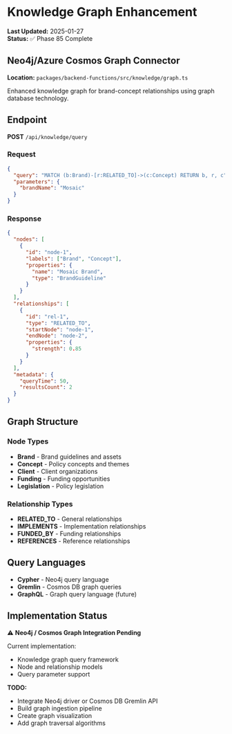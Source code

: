 # Knowledge Graph Enhancement

**Last Updated:** 2025-01-27  
**Status:** ✅ Phase 85 Complete

## Neo4j/Azure Cosmos Graph Connector

**Location:** `packages/backend-functions/src/knowledge/graph.ts`

Enhanced knowledge graph for brand-concept relationships using graph database technology.

## Endpoint

**POST** `/api/knowledge/query`

### Request

```json
{
  "query": "MATCH (b:Brand)-[r:RELATED_TO]->(c:Concept) RETURN b, r, c",
  "parameters": {
    "brandName": "Mosaic"
  }
}
```

### Response

```json
{
  "nodes": [
    {
      "id": "node-1",
      "labels": ["Brand", "Concept"],
      "properties": {
        "name": "Mosaic Brand",
        "type": "BrandGuideline"
      }
    }
  ],
  "relationships": [
    {
      "id": "rel-1",
      "type": "RELATED_TO",
      "startNode": "node-1",
      "endNode": "node-2",
      "properties": {
        "strength": 0.85
      }
    }
  ],
  "metadata": {
    "queryTime": 50,
    "resultsCount": 2
  }
}
```

## Graph Structure

### Node Types

- **Brand** - Brand guidelines and assets
- **Concept** - Policy concepts and themes
- **Client** - Client organizations
- **Funding** - Funding opportunities
- **Legislation** - Policy legislation

### Relationship Types

- **RELATED_TO** - General relationships
- **IMPLEMENTS** - Implementation relationships
- **FUNDED_BY** - Funding relationships
- **REFERENCES** - Reference relationships

## Query Languages

- **Cypher** - Neo4j query language
- **Gremlin** - Cosmos DB graph queries
- **GraphQL** - Graph query language (future)

## Implementation Status

⚠️ **Neo4j / Cosmos Graph Integration Pending**

Current implementation:

- Knowledge graph query framework
- Node and relationship models
- Query parameter support

**TODO:**

- Integrate Neo4j driver or Cosmos DB Gremlin API
- Build graph ingestion pipeline
- Create graph visualization
- Add graph traversal algorithms
